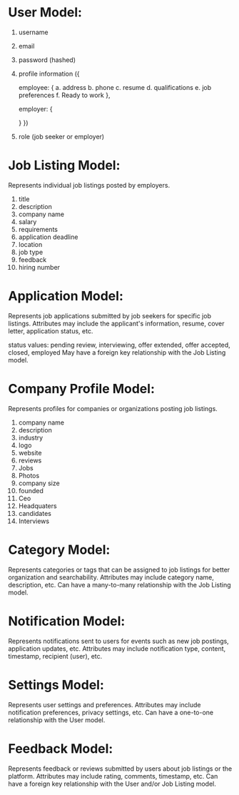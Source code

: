 # User Model:

1. username
2. email
3. password (hashed)
4. profile information ({

    employee:    {
            a. address
            b. phone
            c. resume
            d. qualifications
            e. job preferences
            f. Ready to work
        },
    
    employer: {

    }
})
5. role (job seeker or employer)


# Job Listing Model:

Represents individual job listings posted by employers.

1. title
2. description
3. company name
4. salary
5. requirements
6. application deadline
7. location
8. job type
9. feedback
10. hiring number


# Application Model:

Represents job applications submitted by job seekers for specific job listings.
Attributes may include the applicant's information, resume, cover letter, application status, etc.

status values: pending review, interviewing, offer extended, offer accepted, closed, employed
May have a foreign key relationship with the Job Listing model.

# Company Profile Model:

Represents profiles for companies or organizations posting job listings.

1. company name
2. description
3. industry
4. logo
5. website
6. reviews
7. Jobs
8. Photos
9. company size
10. founded
11. Ceo
12. Headquaters
13. candidates
14. Interviews


# Category Model:

Represents categories or tags that can be assigned to job listings for better organization and searchability.
Attributes may include category name, description, etc.
Can have a many-to-many relationship with the Job Listing model.

# Notification Model:

Represents notifications sent to users for events such as new job postings, application updates, etc.
Attributes may include notification type, content, timestamp, recipient (user), etc.

# Settings Model:

Represents user settings and preferences.
Attributes may include notification preferences, privacy settings, etc.
Can have a one-to-one relationship with the User model.

# Feedback Model:

Represents feedback or reviews submitted by users about job listings or the platform.
Attributes may include rating, comments, timestamp, etc.
Can have a foreign key relationship with the User and/or Job Listing model.